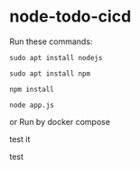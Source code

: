 # node-todo-cicd

Run these commands:


`sudo apt install nodejs`


`sudo apt install npm`


`npm install`

`node app.js`

or Run by docker compose

test it

test

